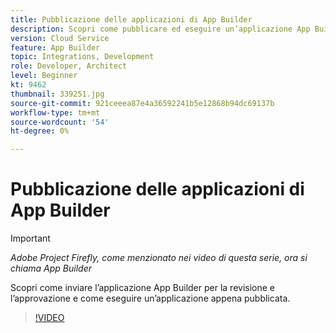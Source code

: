 ```yaml
---
title: Pubblicazione delle applicazioni di App Builder
description: Scopri come pubblicare ed eseguire un’applicazione App Builder.
version: Cloud Service
feature: App Builder
topic: Integrations, Development
role: Developer, Architect
level: Beginner
kt: 9462
thumbnail: 339251.jpg
source-git-commit: 921ceeea87e4a36592241b5e12868b94dc69137b
workflow-type: tm+mt
source-wordcount: '54'
ht-degree: 0%

---
```



# Pubblicazione delle applicazioni di App Builder

>[!IMPORTANT]
>
> _Adobe Project Firefly, come menzionato nei video di questa serie, ora si chiama App Builder_

Scopri come inviare l’applicazione App Builder per la revisione e l’approvazione e come eseguire un’applicazione appena pubblicata.

>[!VIDEO](https://video.tv.adobe.com/v/339251/?quality=12&learn=on)
